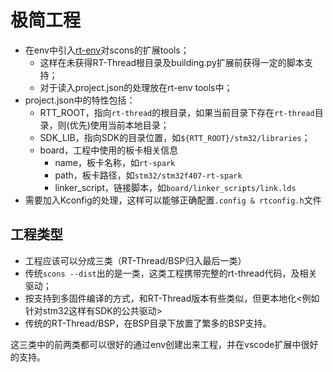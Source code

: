 # 极简工程

- 在env中引入[rt-env](https://github.com/RT-Thread/env/tree/standalone_project/env/site_tools)对scons的扩展tools；
  - 这样在未获得RT-Thread根目录及building.py扩展前获得一定的脚本支持；
  - 对于读入project.json的处理放在rt-env tools中；
- project.json中的特性包括：
  - RTT_ROOT，指向`rt-thread`的根目录，如果当前目录下存在`rt-thread`目录，则(优先)使用当前本地目录；
  - SDK_LIB，指向SDK的目录位置，如`${RTT_ROOT}/stm32/libraries`；
  - board，工程中使用的板卡相关信息
    - name，板卡名称，如`rt-spark`
    - path，板卡路径，如`stm32/stm32f407-rt-spark`
    - linker_script，链接脚本，如`board/linker_scripts/link.lds`
- 需要加入Kconfig的处理，这样可以能够正确配置`.config & rtconfig.h`文件

## 工程类型

- 工程应该可以分成三类（RT-Thread/BSP归入最后一类）
 - 传统`scons --dist`出的是一类，这类工程携带完整的rt-thread代码，及相关驱动；
 - 按支持到多固件编译的方式，和RT-Thread版本有些类似，但更本地化<例如针对stm32这样有SDK的公共驱动>
 - 传统的RT-Thread/BSP，在BSP目录下放置了繁多的BSP支持。

这三类中的前两类都可以很好的通过env创建出来工程，并在vscode扩展中很好的支持。
